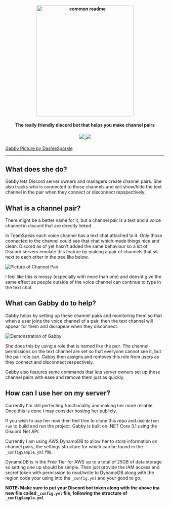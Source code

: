 <h4 align="center">
  <img alt="common readme" src="https://i.imgur.com/5zpfhLm.png" width="306.3" height="350">
</h4>
<h4 align="center">
  The really friendly discord bot that helps you make channel pairs
</h4>
<h4 align="center">
  <a href="https://discord.gg/GPCkUX"><img src="https://badgen.net/badge/Gabby's%20Birdhouse/Join/7289DA?icon=discord"</a>
  <a href="https://app.gitkraken.com/glo/board/Xtt2HbruPAARFSN9"><img src="https://badgen.net/badge/Glo%20Board/View/149287?icon=https://svgshare.com/i/Fr5.svg"</a>
</h4>


[Gabby Picture by DashieSparkle](https://www.deviantart.com/dashiesparkle)

---

## What does she do?
Gabby lets Discord server owners and managers create channel pairs. She also tracks who is connected to those channels and will show/hide the text channel in the pair when they connect or disconnect repspectively.

## What is a channel pair?
There might be a better name for it, but a channel pair is a text and a voice channel in discord that are directly linked.

In TeamSpeak each voice channel has a text chat attached to it. Only those connected to the channel could see that chat which made things nice and clean. Discord as of yet hasn't added the same behaviour so a lot of Discord servers emulate this feature by making a pair of channels that sit next to each other in the tree like below.

![Picture of Channel Pair](https://i.imgur.com/OLV4CcF.png)

I feel like this is messy (especially with more than one) and doesnt give the same effect as people outside of the voice channel can continue to type in the text chat.

## What can Gabby do to help?
Gabby helps by setting up these channel pairs and monitoring them so that when a user joins the voice channel of a pair, then the text channel will appear for them and dissapear when they disconnect.

![Demonstration of Gabby](https://i.imgur.com/585lsai.gif)

She does this by using a role that is named like the pair. The channel permissions on the text channel are set so that everyone cannot see it, but the pair role can. Gabby then assigns and removes this role from users as they connect and disconnect respectively.

Gabby also features some commands that lets server owners set up these channel pairs with ease and remove them just as quickly.

## How can I use her on my server?
Currently I'm still perfecting functionality and making her more reliable. Once this is done I may consider hosting her publicly.

If you wish to use her now then feel free to clone this repo and use `dotnet run` to build and run the project.
Gabby is built on .NET Core 3.1 using the Discord.Net API. 

Currently I am using AWS DynamoDB to allow her to store information on channel pairs, the settings structure for which can be found in the `_configSample.yml` file. 

DynamoDB is in the Free Tier for AWS up to a total of 25GB of data storage so setting one up should be simple. Then just provide the IAM access and secret token with permission to read/write to DynamoDB along with the region code your using into the `_config.yml` and your good to go.

**NOTE: Make sure to put your Discord bot token along with the above ina new file called `_config.yml` file, following the structure of `_configSample.yml`**
